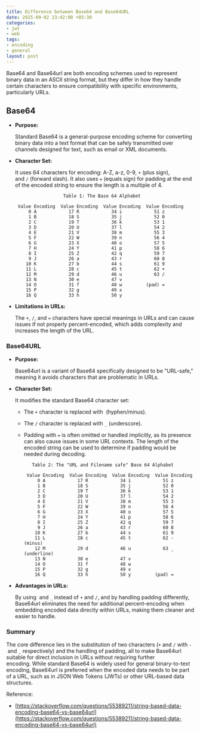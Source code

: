 ```yaml
---
title: Difference between Base64 and Base64URL
date: 2025-09-02 23:42:00 +05:30
categories:
- jwt
- web
tags:
- encoding
- general
layout: post
---
```


Base64 and Base64url are both encoding schemes used to represent binary data in an ASCII string format, but they differ in how they handle certain characters to ensure compatibility with specific environments, particularly URLs.

## **Base64**

* **Purpose:**

  Standard Base64 is a general-purpose encoding scheme for converting binary data into a text format that can be safely transmitted over channels designed for text, such as email or XML documents.

* **Character Set:**

  It uses 64 characters for encoding: A-Z, a-z, 0-9, `+` (plus sign), and `/` (forward slash). It also uses `=` (equals sign) for padding at the end of the encoded string to ensure the length is a multiple of 4.

                        Table 1: The Base 64 Alphabet
      
       Value Encoding  Value Encoding  Value Encoding  Value Encoding
           0 A            17 R            34 i            51 z
           1 B            18 S            35 j            52 0
           2 C            19 T            36 k            53 1
           3 D            20 U            37 l            54 2
           4 E            21 V            38 m            55 3
           5 F            22 W            39 n            56 4
           6 G            23 X            40 o            57 5
           7 H            24 Y            41 p            58 6
           8 I            25 Z            42 q            59 7
           9 J            26 a            43 r            60 8
          10 K            27 b            44 s            61 9
          11 L            28 c            45 t            62 +
          12 M            29 d            46 u            63 /
          13 N            30 e            47 v
          14 O            31 f            48 w         (pad) =
          15 P            32 g            49 x
          16 Q            33 h            50 y

* **Limitations in URLs:**

  The `+`, `/`, and `=` characters have special meanings in URLs and can cause issues if not properly percent-encoded, which adds complexity and increases the length of the URL.

### **Base64URL**

* **Purpose:**

  Base64url is a variant of Base64 specifically designed to be "URL-safe," meaning it avoids characters that are problematic in URLs.

* **Character Set:**

  It modifies the standard Base64 character set:
  - The `+` character is replaced with  (hyphen/minus).
  - The `/` character is replaced with `_` (underscore).
  - Padding with `=` is often omitted or handled implicitly, as its presence can also cause issues in some URL contexts. The length of the encoded string can be used to determine if padding would be needed during decoding.

    ```
       Table 2: The "URL and Filename safe" Base 64 Alphabet
    
     Value Encoding  Value Encoding  Value Encoding  Value Encoding
         0 A            17 R            34 i            51 z
         1 B            18 S            35 j            52 0
         2 C            19 T            36 k            53 1
         3 D            20 U            37 l            54 2
         4 E            21 V            38 m            55 3
         5 F            22 W            39 n            56 4
         6 G            23 X            40 o            57 5
         7 H            24 Y            41 p            58 6
         8 I            25 Z            42 q            59 7
         9 J            26 a            43 r            60 8
        10 K            27 b            44 s            61 9
        11 L            28 c            45 t            62 - (minus)
        12 M            29 d            46 u            63 _ (underline)
        13 N            30 e            47 v           
        14 O            31 f            48 w
        15 P            32 g            49 x
        16 Q            33 h            50 y         (pad) =
    ```

* **Advantages in URLs:**

  By using  and `_` instead of `+` and `/`, and by handling padding differently, Base64url eliminates the need for additional percent-encoding when embedding encoded data directly within URLs, making them cleaner and easier to handle.

### **Summary**

The core difference lies in the substitution of two characters (`+` and `/` with `-` and `_` respectively) and the handling of padding, all to make Base64url suitable for direct inclusion in URLs without requiring further encoding. While standard Base64 is widely used for general binary-to-text encoding, Base64url is preferred when the encoded data needs to be part of a URL, such as in JSON Web Tokens (JWTs) or other URL-based data structures.

Reference:

* [https://stackoverflow.com/questions/55389211/string-based-data-encoding-base64-vs-base64url](https://stackoverflow.com/questions/55389211/string-based-data-encoding-base64-vs-base64url)